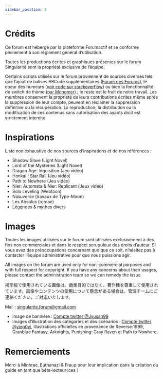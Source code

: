 ```yaml
---
sidebar_position: 4
---
```


# Crédits

Ce forum est hébergé par la plateforme Forumactif et se conforme pleinement à son règlement général d’utilisation.

Toutes les productions écrites et graphiques présentes sur le forum Singularité sont la propriété exclusive de l’équipe.

Certains scripts utilisés sur le forum proviennent de sources diverses tels que l’ajout de balises BBCode supplémentaires ([Forum des Forums](https://forum.forumactif.com/)), le coeur des humeurs ([voir code sur stackoverflow](https://stackoverflow.com/questions/49446318/svg-animate-polyline-heartrate)) ou bien la fonctionnalité de switch de thème ([par Monomer](https://blankthemerpg.forumactif.com/t77-edison)) ; le reste est le fruit de notre travail. Les membres conservent la propriété de leurs contributions écrites même après la suppression de leur compte, peuvent en réclamer la suppression définitive ou la récupération. La reproduction, la distribution ou la modification de ces contenus sans autorisation des ayants droit est strictement interdite.

# Inspirations

Liste non exhaustive de nos sources d’inspirations et de nos références :

- Shadow Slave (Light Novel)
- Lord of the Mysteries (Light Novel)
- Dragon Age: Inquisition (Jeu vidéo)
- Honkai : Star Rail (Jeu vidéo)
- Path to Nowhere (Jeu vidéo)
- Nier: Automata & Nier: Replicant (Jeux vidéo)
- Solo Leveling (Webtoon)
- Nasuverse (travaux de Type-Moon)
- Les Absolus (roman)
- Légendes & mythes divers

# Images

Toutes les images utilisées sur le forum sont utilisées exclusivement à des fins non commerciales et dans le respect scrupuleux des droits d’auteur. Si vous avez des préoccupations concernant quoique ce soit, n’hésitez pas à contacter l’équipe administrative pour que nous puissions agir.

All images on the forum are used only for non-commercial purposes and with full respect for copyright. If you have any concerns about their usages, please contact the administration team so we can remedy the issue.

掲示板で使用されている画像は、商業目的ではなく、著作権を尊重して使用されています。画像やコンテンツの使用について懸念がある場合は、管理チームにご連絡ください。ご対応いたします。

Mail : singularite.forum@gmail.com

- Image de bannière : [Compte twitter @Jyusan99](https://x.com/Jyusan99)
- Images d’illustration des catégories et des scénarios : [Compte twitter @ying0yi](https://x.com/ying0yi), illustrations officielles en provenance de Reverse:1999, Granblue Fantasy, Arknights, Punishing: Gray Raven et Path to Nowhere.

# Remerciements

Merci à Minhrae, Euthanazi & Fraup pour leur implication dans la création du guide en tant que bêta-lecteur·ices !